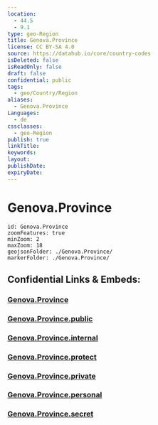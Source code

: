 ```yaml
---
location:
  - 44.5
  - 9.1
type: geo-Region
title: Genova.Province
license: CC BY-SA 4.0
source: https://datahub.io/core/country-codes
isDeleted: false
isReadOnly: false
draft: false
confidential: public
tags:
  - geo/Country/Region
aliases:
  - Genova.Province
Languages:
  - de
cssclasses:
  - geo-Region
publish: true
linkTitle:
keywords:
layout:
publishDate:
expiryDate:
---
```


# Genova.Province

```leaflet
id: Genova.Province
zoomFeatures: true 
minZoom: 2 
maxZoom: 18
geojsonFolder: ./Genova.Province/
markerFolder: ./Genova.Province/
```


## Confidential Links & Embeds: 

### [Genova.Province](/_Standards/Earth/Continent/Europe/Europe~South/Italy/regions~Italy/Liguria/Genova.Province.md) 

### [Genova.Province.public](/_public/Earth/Continent/Europe/Europe~South/Italy/regions~Italy/Liguria/Genova.Province.public.md) 

### [Genova.Province.internal](/_internal/Earth/Continent/Europe/Europe~South/Italy/regions~Italy/Liguria/Genova.Province.internal.md) 

### [Genova.Province.protect](/_protect/Earth/Continent/Europe/Europe~South/Italy/regions~Italy/Liguria/Genova.Province.protect.md) 

### [Genova.Province.private](/_private/Earth/Continent/Europe/Europe~South/Italy/regions~Italy/Liguria/Genova.Province.private.md) 

### [Genova.Province.personal](/_personal/Earth/Continent/Europe/Europe~South/Italy/regions~Italy/Liguria/Genova.Province.personal.md) 

### [Genova.Province.secret](/_secret/Earth/Continent/Europe/Europe~South/Italy/regions~Italy/Liguria/Genova.Province.secret.md)

